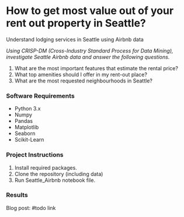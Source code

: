 # How to get most value out of your rent out property in Seattle?

Understand lodging services in Seattle using Airbnb data

*Using CRISP-DM (Cross-Industry Standard Process for Data Mining), investigate Seattle Airbnb data and answer the following questions.*

1. What are the most important features that estimate the rental price?
2. What top amenities should I offer in my rent-out place?
3. What are the most requested neighbourhoods in Seattle?

### Software Requirements
* Python 3.x
* Numpy
* Pandas
* Matplotlib
* Seaborn
* Scikit-Learn

### Project Instructions

1. Install required packages.
2. Clone the repository (including data)
3. Run Seattle_Airbnb notebook file.

### Results



Blog post:
#todo link
